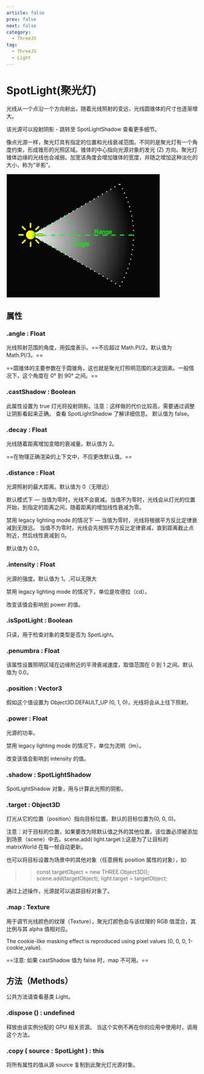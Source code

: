 ```yaml
---
article: false
prev: false
next: false
category:
  - ThreeJS
tag:
  - ThreeJS
  - Light
---
```


# SpotLight(聚光灯)

光线从一个点沿一个方向射出，随着光线照射的变远，光线圆锥体的尺寸也逐渐增大。

该光源可以投射阴影 - 跳转至 SpotLightShadow 查看更多细节。

像点光源一样，聚光灯具有指定的位置和光线衰减范围。不同的是聚光灯有一个角度约束，形成锥形的光照区域。锥体的中心指向光源对象的发光 (Z) 方向。聚光灯锥体边缘的光线也会减弱。加宽该角度会增加锥体的宽度，并随之增加这种淡化的大小，称为“半影”。

![SpotLight](./img/SpotLight.webp "SpotLight")

<!-- more -->

## 属性

### .angle : Float

光线照射范围的角度，用弧度表示。==不应超过 Math.PI/2。默认值为 Math.PI/3。==

==圆锥体的主要参数在于圆锥角，这也就是聚光灯照明范围的决定因素。一般情况下，这个角度在 0° 到 90° 之间。==

### .castShadow : Boolean

此属性设置为 true 灯光将投射阴影。注意：这样做的代价比较高，需要通过调整让阴影看起来正确。 查看 SpotLightShadow 了解详细信息。 默认值为 false。

### .decay : Float

光线随着距离增加变暗的衰减量。默认值为 2。

==在物理正确渲染的上下文中，不应更改默认值。==

### .distance : Float

光源照射的最大距离。默认值为 0（无限远）

默认模式下 — 当值为零时，光线不会衰减。当值不为零时，光线会从灯光的位置开始，到指定的距离之间，随着距离的增加线性衰减为零。

禁用 legacy lighting mode 的情况下 — 当值为零时，光线将根据平方反比定律衰减到无限远。 当值不为零时，光线会先按照平方反比定律衰减，直到距离截止点附近，然后线性衰减到 0。

默认值为 0.0。

### .intensity : Float

光源的强度。默认值为 1。,可以无限大

禁用 legacy lighting mode 的情况下，单位是坎德拉（cd）。

改变该值会影响到 power 的值。

### .isSpotLight : Boolean

只读，用于检查对象的类型是否为 SpotLight。

### .penumbra : Float

该属性设置照明区域在边缘附近的平滑衰减速度，取值范围在 0 到 1 之间。默认值为 0.0。

### .position : Vector3

假如这个值设置为 Object3D.DEFAULT_UP (0, 1, 0)，光线将会从上往下照射。

### .power : Float

光源的功率。

禁用 legacy lighting mode 的情况下，单位为流明（lm）。

改变该值会影响到 intensity 的值。

### .shadow : SpotLightShadow

SpotLightShadow 对象，用与计算此光照的阴影。

### .target : Object3D

灯光从它的位置（position）指向目标位置。默认的目标位置为(0, 0, 0)。

注意：对于目标的位置，如果要改为除默认值之外的其他位置，该位置必须被添加到场景（scene）中去。scene.add( light.target );这是为了让目标的 matrixWorld 在每一帧自动更新。

也可以将目标设置为场景中的其他对象（任意拥有 position 属性的对象），如:

> > const targetObject = new THREE.Object3D();
> > scene.add(targetObject);
> > light.target = targetObject;

通过上述操作，光源就可以追踪目标对象了。

### .map : Texture

用于调节光线颜色的纹理（Texture），聚光灯颜色会与该纹理的 RGB 值混合，其比例与其 alpha 值相对应。

The cookie-like masking effect is reproduced using pixel values (0, 0, 0, 1-cookie_value).

==注意: 如果 castShadow 值为 false 时，map 不可用。==

## 方法（Methods）

公共方法请查看基类 Light。

### .dispose () : undefined

释放由该实例分配的 GPU 相关资源。 当这个实例不再在你的应用中使用时，调用这个方法。

### .copy ( source : SpotLight ) : this

将所有属性的值从源 source 复制到此聚光灯光源对象。
